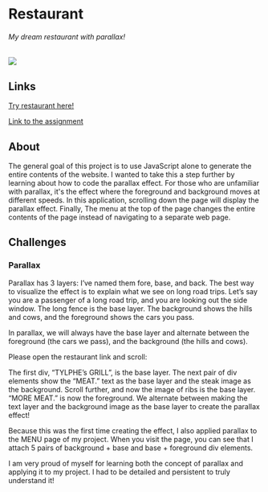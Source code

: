 # Restaurant
###### My dream restaurant with parallax!
![](https://github.com/TYLPHE/TYLPHE/blob/main/readmeAssets/restaurant.gif)

## Links
[Try restaurant here!](https://TYLPHE.github.io/restaurant/dist/)

[Link to the assignment](https://www.theodinproject.com/paths/full-stack-javascript/courses/javascript/lessons/restaurant-page)

## About
The general goal of this project is to use JavaScript alone to generate the entire contents of the website. I wanted to take this a step further by learning about how to code the parallax effect. For those who are unfamiliar with parallax, it's the effect where the foreground and background moves at different speeds. In this application, scrolling down the page will display the parallax effect. Finally, The menu at the top of the page changes the entire contents of the page instead of navigating to a separate web page.

## Challenges
### Parallax
Parallax has 3 layers: I’ve named them fore, base, and back. The best way to visualize the effect is to explain what we see on long road trips. Let’s say you are a passenger of a long road trip, and you are looking out the side window. The long fence is the base layer. The background shows the hills and cows, and the foreground shows the cars you pass.

In parallax, we will always have the base layer and alternate between the foreground (the cars we pass), and the background (the hills and cows).

Please open the restaurant link and scroll:

The first div, “TYLPHE’s GRILL”, is the base layer. The next pair of div elements show the “MEAT.” text as the base layer and the steak image as the background. Scroll further, and now the image of ribs is the base layer. “MORE MEAT.” is now the foreground. We alternate between making the text layer and the background image as the base layer to create the parallax effect!

Because this was the first time creating the effect, I also applied parallax to the MENU page of my project. When you visit the page, you can see that I attach 5 pairs of background + base and base + foreground div elements.

I am very proud of myself for learning both the concept of parallax and applying it to my project. I had to be detailed and persistent to truly understand it! 
